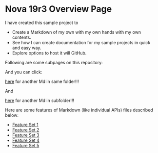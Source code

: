 # Nova 19r3 Overview Page

I have created this sample project to 
  * Create a Markdown of my own with my own hands with my own contents. 
  * See how I can create documentation for my sample projects in quick and easy way. 
  * Explore options to host it will GitHub.

Following are some subpages on this repository:

And you can click:

[here](StackEdit.md) for another Md in same folder!!!

And

[here](Features/Feature1.md) for another Md in subfolder!!!

Here are some features of Markdown (like individual APIs) files described below:

* [Feature Set 1](Features/Feature1.md)
* [Feature Set 2](Features/Feature2.md)
* [Feature Set 3](Features/Feature3.md)
* [Feature Set 4](Features/Feature4.md)
* [Feature Set 5](Features/Feature5.md)
